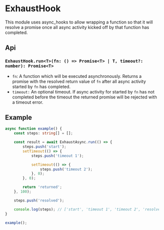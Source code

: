 # ExhaustHook

This module uses async_hooks to allow wrapping a function so that it will resolve a promise once all
async activity kicked off by that function has completed.

## Api

### `ExhaustHook.run<T>(fn: () => Promise<T> | T, timeout?: number): Promise<T>`

-   `fn`: A function which will be executed asynchronously. Returns a promise with the resolved
    return value of `fn` after all async activity started by `fn` has completed.
-   `timeout:` An optional timeout. If async activity for started by `fn` has not completed before
    the timeout the returned promise will be rejected with a timeout error.

## Example

```ts
async function example() {
    const steps: string[] = [];

    const result = await ExhaustAsync.run(() => {
        steps.push('start');
        setTimeout(() => {
            steps.push('timeout 1');

            setTimeout(() => {
                steps.push('timeout 2');
            }, 0);
        }, 0);

        return 'returned';
    }, 100);

    steps.push('resolved');

    console.log(steps); // ['start', 'timeout 1', 'timeout 2', 'resolved']
}

example();
```

